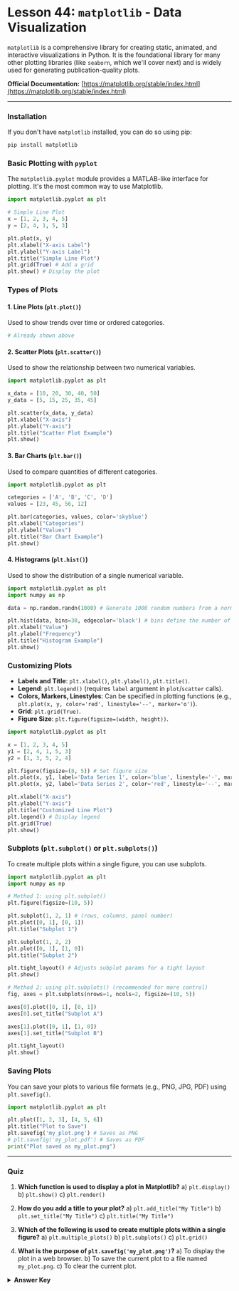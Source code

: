 # Lesson 44: `matplotlib` - Data Visualization

`matplotlib` is a comprehensive library for creating static, animated, and interactive visualizations in Python. It is the foundational library for many other plotting libraries (like `seaborn`, which we'll cover next) and is widely used for generating publication-quality plots.

**Official Documentation:** [https://matplotlib.org/stable/index.html](https://matplotlib.org/stable/index.html)

---

### Installation

If you don't have `matplotlib` installed, you can do so using pip:

```bash
pip install matplotlib
```

### Basic Plotting with `pyplot`

The `matplotlib.pyplot` module provides a MATLAB-like interface for plotting. It's the most common way to use Matplotlib.

```python
import matplotlib.pyplot as plt

# Simple Line Plot
x = [1, 2, 3, 4, 5]
y = [2, 4, 1, 5, 3]

plt.plot(x, y)
plt.xlabel("X-axis Label")
plt.ylabel("Y-axis Label")
plt.title("Simple Line Plot")
plt.grid(True) # Add a grid
plt.show() # Display the plot
```

### Types of Plots

#### 1. Line Plots (`plt.plot()`)

Used to show trends over time or ordered categories.

```python
# Already shown above
```

#### 2. Scatter Plots (`plt.scatter()`)

Used to show the relationship between two numerical variables.

```python
import matplotlib.pyplot as plt

x_data = [10, 20, 30, 40, 50]
y_data = [5, 15, 25, 35, 45]

plt.scatter(x_data, y_data)
plt.xlabel("X-axis")
plt.ylabel("Y-axis")
plt.title("Scatter Plot Example")
plt.show()
```

#### 3. Bar Charts (`plt.bar()`)

Used to compare quantities of different categories.

```python
import matplotlib.pyplot as plt

categories = ['A', 'B', 'C', 'D']
values = [23, 45, 56, 12]

plt.bar(categories, values, color='skyblue')
plt.xlabel("Categories")
plt.ylabel("Values")
plt.title("Bar Chart Example")
plt.show()
```

#### 4. Histograms (`plt.hist()`)

Used to show the distribution of a single numerical variable.

```python
import matplotlib.pyplot as plt
import numpy as np

data = np.random.randn(1000) # Generate 1000 random numbers from a normal distribution

plt.hist(data, bins=30, edgecolor='black') # bins define the number of bars
plt.xlabel("Value")
plt.ylabel("Frequency")
plt.title("Histogram Example")
plt.show()
```

### Customizing Plots

*   **Labels and Title**: `plt.xlabel()`, `plt.ylabel()`, `plt.title()`.
*   **Legend**: `plt.legend()` (requires `label` argument in `plot`/`scatter` calls).
*   **Colors, Markers, Linestyles**: Can be specified in plotting functions (e.g., `plt.plot(x, y, color='red', linestyle='--', marker='o')`).
*   **Grid**: `plt.grid(True)`.
*   **Figure Size**: `plt.figure(figsize=(width, height))`.

```python
import matplotlib.pyplot as plt

x = [1, 2, 3, 4, 5]
y1 = [2, 4, 1, 5, 3]
y2 = [1, 3, 5, 2, 4]

plt.figure(figsize=(8, 5)) # Set figure size
plt.plot(x, y1, label='Data Series 1', color='blue', linestyle='-', marker='o')
plt.plot(x, y2, label='Data Series 2', color='red', linestyle='--', marker='x')

plt.xlabel("X-axis")
plt.ylabel("Y-axis")
plt.title("Customized Line Plot")
plt.legend() # Display legend
plt.grid(True)
plt.show()
```

### Subplots (`plt.subplot()` or `plt.subplots()`)

To create multiple plots within a single figure, you can use subplots.

```python
import matplotlib.pyplot as plt
import numpy as np

# Method 1: using plt.subplot()
plt.figure(figsize=(10, 5))

plt.subplot(1, 2, 1) # (rows, columns, panel number)
plt.plot([0, 1], [0, 1])
plt.title("Subplot 1")

plt.subplot(1, 2, 2)
plt.plot([0, 1], [1, 0])
plt.title("Subplot 2")

plt.tight_layout() # Adjusts subplot params for a tight layout
plt.show()

# Method 2: using plt.subplots() (recommended for more control)
fig, axes = plt.subplots(nrows=1, ncols=2, figsize=(10, 5))

axes[0].plot([0, 1], [0, 1])
axes[0].set_title("Subplot A")

axes[1].plot([0, 1], [1, 0])
axes[1].set_title("Subplot B")

plt.tight_layout()
plt.show()
```

### Saving Plots

You can save your plots to various file formats (e.g., PNG, JPG, PDF) using `plt.savefig()`.

```python
import matplotlib.pyplot as plt

plt.plot([1, 2, 3], [4, 5, 6])
plt.title("Plot to Save")
plt.savefig('my_plot.png') # Saves as PNG
# plt.savefig('my_plot.pdf') # Saves as PDF
print("Plot saved as my_plot.png")
```

---

### Quiz

1.  **Which function is used to display a plot in Matplotlib?**
    a) `plt.display()`
    b) `plt.show()`
    c) `plt.render()`

2.  **How do you add a title to your plot?**
    a) `plt.add_title("My Title")`
    b) `plt.set_title("My Title")`
    c) `plt.title("My Title")`

3.  **Which of the following is used to create multiple plots within a single figure?**
    a) `plt.multiple_plots()`
    b) `plt.subplots()`
    c) `plt.grid()`

4.  **What is the purpose of `plt.savefig('my_plot.png')`?**
    a) To display the plot in a web browser.
    b) To save the current plot to a file named `my_plot.png`.
    c) To clear the current plot.

<details>
  <summary><b>Answer Key</b></summary>
  1. b
  2. c
  3. b
  4. b
</details>